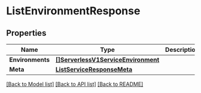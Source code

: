 # ListEnvironmentResponse

## Properties

Name | Type | Description | Notes
------------ | ------------- | ------------- | -------------
**Environments** | [**[]ServerlessV1ServiceEnvironment**](serverless.v1.service.environment.md) |  | [optional] 
**Meta** | [**ListServiceResponseMeta**](ListServiceResponse_meta.md) |  | [optional] 

[[Back to Model list]](../README.md#documentation-for-models) [[Back to API list]](../README.md#documentation-for-api-endpoints) [[Back to README]](../README.md)


